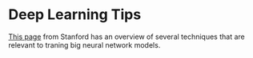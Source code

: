 # Deep Learning Tips

[This page](https://stanford.edu/~shervine/teaching/cs-230/cheatsheet-deep-learning-tips-and-tricks) from Stanford has an overview of several techniques that are relevant to traning big neural network models.
